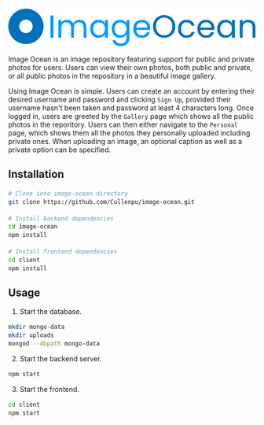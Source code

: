 ![Image Ocean](client/src/res/logo_small.svg)

Image Ocean is an image repository featuring support for public and private photos for users. Users can view their own photos, both public and private, or all public photos in the repository in a beautiful image gallery.

Using Image Ocean is simple. Users can create an account by entering their desired username and password and clicking `Sign Up`, provided their username hasn't been taken and password at least 4 characters long. Once logged in, users are greeted by the `Gallery` page which shows all the public photos in the reporitory. Users can then either navigate to the `Personal` page, which shows them all the photos they personally uploaded including private ones. When uploading an image, an optional caption as well as a private option can be specified.

## Installation

```bash
# Clone into image-ocean directory
git clone https://github.com/Cullenpu/image-ocean.git

# Install backend dependencies
cd image-ocean
npm install

# Install frontend dependencies
cd client
npm install
```

## Usage

1. Start the database.

```bash
mkdir mongo-data
mkdir uploads
mongod --dbpath mongo-data
```

2. Start the backend server.

```bash
npm start
```

3. Start the frontend.

```bash
cd client
npm start
```
